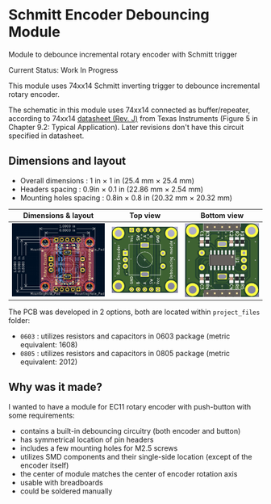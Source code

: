 # Schmitt Encoder Debouncing Module
 Module to debounce incremental rotary encoder with Schmitt trigger

 Current Status: Work In Progress

This module uses 74xx14 Schmitt inverting trigger to debounce incremental rotary encoder.

The schematic in this module uses 74xx14 connected as buffer/repeater, according to 74xx14 [datasheet (Rev. J)](datasheets/sn74hc14(rev.j).pdf) from Texas Instruments (Figure 5 in Chapter 9.2: Typical Application). Later revisions don't have this circuit specified in datasheet.

## Dimensions and layout

- Overall dimensions : 1 in × 1 in (25.4 mm × 25.4 mm)
- Headers spacing : 0.9in × 0.1 in (22.86 mm × 2.54 mm)
- Mounting holes spacing : 0.8in × 0.8 in (20.32 mm × 20.32 mm)

| Dimensions & layout | Top view | Bottom view |
| ------------- | ------------- | ------------- |
| ![Dimensions](images/dimensions.png)  | ![Top](images/top.jpg)  | ![Bottom](images/bottom.jpg)  |

The PCB was developed in 2 options, both are located within `project_files` folder:
- `0603` : utilizes resistors and capacitors in 0603 package (metric equivalent: 1608)
- `0805` : utilizes resistors and capacitors in 0805 package (metric equivalent: 2012)

## Why was it made?
I wanted to have a module for EC11 rotary encoder with push-button with some requirements:
- contains a built-in debouncing circuitry (both encoder and button)
- has symmetrical location of pin headers
- includes a few mounting holes for M2.5 screws
- utilizes SMD components and their single-side location (except of the encoder itself)
- the center of module matches the center of encoder rotation axis
- usable with breadboards
- could be soldered manually
